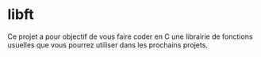 # libft
Ce projet a pour objectif de vous faire coder en C une librairie de fonctions usuelles que vous pourrez utiliser dans les prochains projets.
